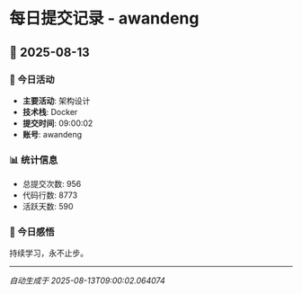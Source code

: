 # 每日提交记录 - awandeng

## 📅 2025-08-13

### 🎯 今日活动
- **主要活动**: 架构设计
- **技术栈**: Docker
- **提交时间**: 09:00:02
- **账号**: awandeng

### 📊 统计信息
- 总提交次数: 956
- 代码行数: 8773
- 活跃天数: 590

### 💭 今日感悟
持续学习，永不止步。

---
*自动生成于 2025-08-13T09:00:02.064074*
